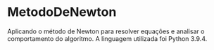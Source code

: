 # MetodoDeNewton
Aplicando o método de Newton para resolver equações e analisar o comportamento do algoritmo. A linguagem utilizada foi Python 3.9.4.
